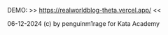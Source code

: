 DEMO: >> https://realworldblog-theta.vercel.app/ <<

06-12-2024 (c) by penguinm1rage
for Kata Academy
